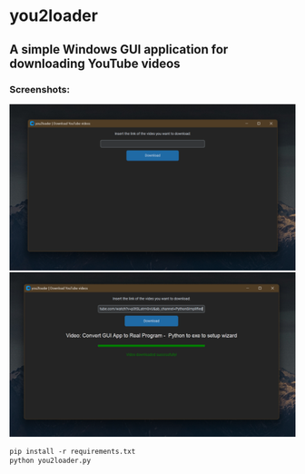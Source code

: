 # you2loader 
## A simple Windows GUI application for downloading YouTube videos

### Screenshots:
![Startscreen](screenshots/startscreen.png)
![Success](screenshots/success.png)

```
pip install -r requirements.txt
python you2loader.py
```
